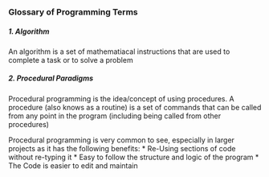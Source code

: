 ### Glossary of Programming Terms


##### 1. Algorithm

  An algorithm is a set of mathematiacal instructions that are used to complete a task or to solve a problem
   
##### 2. Procedural Paradigms
   
  Procedural programming is the idea/concept of using procedures. A procedure (also knows as a routine) is a set of commands that can be called from any point in the program (including being called from other procedures)
  
  Procedural programming is very common to see, especially in larger projects as it has the following benefits:
    * Re-Using sections of code without re-typing it
    * Easy to follow the structure and logic of the program
    * The Code is easier to edit and maintain
    
 
